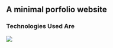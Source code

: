 <h2>A minimal porfolio website</h2>
<h3>Technologies Used Are</h3>
<img src="https://upload.wikimedia.org/wikipedia/commons/thumb/1/10/CSS3_and_HTML5_logos_and_wordmarks.svg/1187px-CSS3_and_HTML5_logos_and_wordmarks.svg.png?20150111171555">
